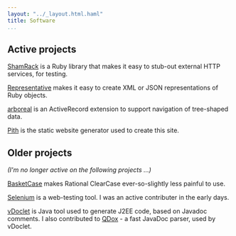 ```yaml
---
layout: "../_layout.html.haml"
title: Software
...
```


Active projects
---------------

[ShamRack](http://github.com/mdub/sham_rack) is a Ruby library that makes it easy to stub-out external HTTP services, for testing.

[Representative](http://github.com/mdub/representative) makes it easy to create XML or JSON representations of Ruby objects.

[arboreal](http://github.com/mdub/arboreal) is an ActiveRecord extension to support navigation of tree-shaped data.

[Pith](http://github.com/mdub/pith) is the static website generator used to create this site.

Older projects
--------------

*(I'm no longer active on the following projects ...)*

[BasketCase](http://github.com/mdub/basketcase) makes Rational ClearCase ever-so-slightly less painful to use.

[Selenium](http://openqa.org/selenium/) is a web-testing tool.  I was an active contributer in the early days.

[vDoclet](http://vdoclet.sourceforge.net/) is Java tool used to generate J2EE code, based on
Javadoc comments.  I also contributed to [QDox](http://qdox.codehaus.org/) - a fast JavaDoc parser, used by vDoclet.
